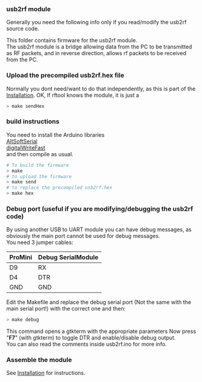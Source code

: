 ### usb2rf module
Generally you need the following info only if you read/modify the usb2rf source code.

This folder contains firmware for the usb2rf module.<br/>
The usb2rf module is a bridge allowing data from the PC to be transmitted as RF packets, and in reverse
direction, allows rf packets to be received from the PC.

### Upload the precompiled usb2rf.hex file
Normally you dont need/want to do that independently, as this is part of the [Installation](../help/Installation.md).
OK, If rftool knows the module, it is just a
```sh
> make sendHex
```

### build instructions
You need to install the Arduino libraries<br/>
[AltSoftSerial](https://github.com/PaulStoffregen/AltSoftSerial)<br/>
[digitalWriteFast](https://github.com/NicksonYap/digitalWriteFast)<br/>
and then compile as usual.
```sh
# To build the firmware
> make
# to upload the firmware
> make send
# to replace the precompiled usb2rf.hex
> make hex
```

### Debug port (useful if you are modifying/debugging the usb2rf code)
By using another USB to UART module you can have debug messages, as obviously the main
port cannot be used for debug messages.<br/>
You need 3 jumper cables:

ProMini | Debug SerialModule
------ | -----
D9 | RX
D4 | DTR
GND | GND

Edit the Makefile and replace the debug serial port (Not the same with the main serial port!)
with the correct one and then:
```sh
> make debug
```
This command opens a gtkterm with the appropriate parameters
Now press "**F7**" (with gtkterm) to toggle DTR and enable/disable debug output.<br/>
You can also read the comments inside usb2rf.ino for more info.

### Assemble the module
See [Installation](../help/Installation.md) for instructions.
